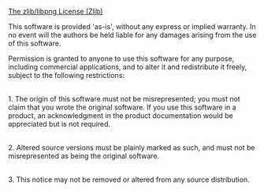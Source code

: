 [The zlib/libpng License (Zlib)](https://opensource.org/licenses/Zlib)

This software is provided 'as-is', without any express or implied warranty. In no event will the authors be held liable for any damages arising from the use of this software.

Permission is granted to anyone to use this software for any purpose, including commercial applications, and to alter it and redistribute it freely, subject to the following restrictions:

\
    1. The origin of this software must not be misrepresented; you must not claim that you wrote the original software. If you use this software in a product, an acknowledgment in the product documentation would be appreciated but is not required.
    
\
    2. Altered source versions must be plainly marked as such, and must not be misrepresented as being the original software.
    
\
    3. This notice may not be removed or altered from any source distribution.
    
    
